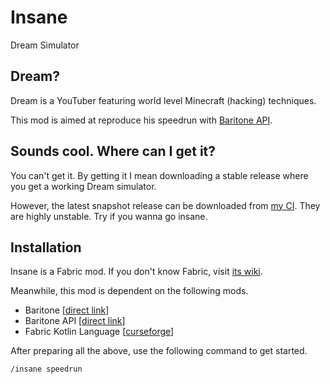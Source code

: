 # Insane

Dream Simulator

## Dream?

Dream is a YouTuber featuring world level Minecraft (hacking) techniques.

This mod is aimed at reproduce his speedrun with 
[Baritone API](https://github.com/cabaletta/baritone).

## Sounds cool. Where can I get it?

You can't get it. By getting it I mean downloading a stable release where you
get a working Dream simulator.

However, the latest snapshot release can be downloaded from
[my CI](https://build.zhufucdev.com/job/Insane/1/console).
They are highly unstable. Try if you wanna go insane.

## Installation

Insane is a Fabric mod. If you don't know Fabric, visit [its wiki](https://fabricmc.net/wiki/player:tutorials:start#installing_fabric_loader).

Meanwhile, this mod is dependent on the following mods.

- Baritone [[direct link](https://github.com/cabaletta/baritone/releases/download/v1.10.1/baritone-standalone-fabric-1.10.1.jar)]
- Baritone API [[direct link](https://github.com/cabaletta/baritone/releases/download/v1.10.1/baritone-api-fabric-1.10.1.jar)]
- Fabric Kotlin Language [[curseforge](https://www.curseforge.com/minecraft/mc-mods/fabric-language-kotlin)]

After preparing all the above, use the following command to get started.
```
/insane speedrun
```
